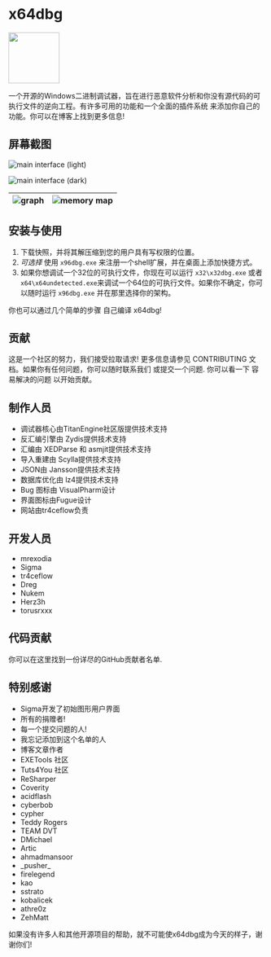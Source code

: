 # x64dbg

<img width="100" src="./src/bug_black.png"/>

一个开源的Windows二进制调试器，旨在进行恶意软件分析和你没有源代码的可执行文件的逆向工程。有许多可用的功能和一个全面的插件系统 来添加你自己的功能。你可以在博客上找到更多信息!

## 屏幕截图

<!-- TODO: recreate Chinese screenshots -->

![main interface (light)](.github/screenshots/cpu-light.png)

![main interface (dark)](.github/screenshots/cpu-dark.png)

| ![graph](.github/screenshots/graph-light.png) | ![memory map](.github/screenshots/memory-map-light.png) |
| :--: | :--: |

## 安装与使用

1. 下载快照，并将其解压缩到您的用户具有写权限的位置。
2. _可选择_ 使用 `x96dbg.exe` 来注册一个shell扩展，并在桌面上添加快捷方式。
3. 如果你想调试一个32位的可执行文件，你现在可以运行 `x32\x32dbg.exe` 或者 `x64\x64undetected.exe`来调试一个64位的可执行文件。如果你不确定，你可以随时运行 `x96dbg.exe` 并在那里选择你的架构。

你也可以通过几个简单的步骤 自己编译 x64dbg!

## 贡献

这是一个社区的努力，我们接受拉取请求! 更多信息请参见  CONTRIBUTING 文档。如果你有任何问题，你可以随时联系我们 或提交一个问题. 你可以看一下 容易解决的问题 以开始贡献。

## 制作人员

- 调试器核心由TitanEngine社区版提供技术支持
- 反汇编引擎由 Zydis提供技术支持
- 汇编由 XEDParse 和 asmjit提供技术支持
- 导入重建由 Scylla提供技术支持
- JSON由 Jansson提供技术支持
- 数据库优化由 lz4提供技术支持
- Bug 图标由 VisualPharm设计
- 界面图标由Fugue设计
- 网站由tr4ceflow负责

## 开发人员

- mrexodia
- Sigma
- tr4ceflow
- Dreg
- Nukem
- Herz3h
- torusrxxx

## 代码贡献

你可以在这里找到一份详尽的GitHub贡献者名单.

## 特别感谢

- Sigma开发了初始图形用户界面
- 所有的捐赠者!
- 每一个提交问题的人!
- 我忘记添加到这个名单的人
- 博客文章作者
- EXETools 社区
- Tuts4You 社区
- ReSharper
- Coverity
- acidflash
- cyberbob
- cypher
- Teddy Rogers
- TEAM DVT
- DMichael
- Artic
- ahmadmansoor
- \_pusher\_
- firelegend
- kao
- sstrato
- kobalicek
- athre0z
- ZehMatt

如果没有许多人和其他开源项目的帮助，就不可能使x64dbg成为今天的样子，谢谢你们!
